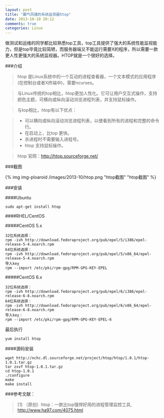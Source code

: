```yaml
---
layout: post
title: "霸气风骚的系统监视器htop"
date: 2013-10-10 20:12
comments: true
categories: Linux
---
```


做测试和运维的同学都比较熟悉top工具，top工具提供了强大的系统性能监视能力，但是top毕竟比较简陋，而服务器端又不能运行需要X的程序，所以需要一款更人性更强大的系统监视器。HTOP就是一个很好的选择。
<!-- more -->

###介绍

> htop 是Linux系统中的一个互动的进程查看器，一个文本模式的应用程序(在控制台或者X终端中)，需要ncurses。

> 与Linux传统的top相比，htop更加人性化。它可让用户交互式操作，支持颜色主题，可横向或纵向滚动浏览进程列表，并支持鼠标操作。

> 与top相比，htop有以下优点：

> * 可以横向或纵向滚动浏览进程列表，以便看到所有的进程和完整的命令行。
> * 在启动上，比top 更快。
> * 杀进程时不需要输入进程号。
> * htop 支持鼠标操作。

> htop 官网：http://htop.sourceforge.net/

###截图

{% img img-ploaroid /images/2013-10/htop.png  "htop截图" "htop截图" %}

###安装

####Ubuntu

	sudo apt-get install htop

####RHEL/CentOS

#####CentOS 5.x
	
	32位系统选择：
	rpm -ivh http://download.fedoraproject.org/pub/epel/5/i386/epel-release-5-4.noarch.rpm
	64位系统选择：
	rpm -ivh http://download.fedoraproject.org/pub/epel/5/x86_64/epel-release-5-4.noarch.rpm
	导入key
	rpm --import /etc/pki/rpm-gpg/RPM-GPG-KEY-EPEL

#####CentOS 6.x

	32位系统选择：
	rpm -ivh http://download.fedoraproject.org/pub/epel/6/i386/epel-release-6-8.noarch.rpm
	64位系统选择：
	rpm -ivh http://download.fedoraproject.org/pub/epel/6/x86_64/epel-release-6-8.noarch.rpm
	导入key：
	rpm --import /etc/pki/rpm-gpg/RPM-GPG-KEY-EPEL-6

最后执行

	yum install htop

####源码安装

	wget http://nchc.dl.sourceforge.net/project/htop/htop/1.0.1/htop-1.0.1.tar.gz
	tar zxvf htop-1.0.1.tar.gz
	cd htop-1.0.1
	./configure
	make
	make install

###参考文献：

> [1] （原创）htop：一款比top强悍好用的进程管理监控工具, http://www.ha97.com/4075.html